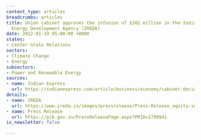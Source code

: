 ```yaml
---
content_type: articles
breadcrumbs: articles
title: Union cabinet approves the infusion of $201 million in the Indian Renewable
  Energy Development Agency (IREDA)
date: 2022-01-19 05:00:00 +0000
states:
- Center-State Relations
sectors:
- Climate Change
- Energy
subsectors:
- Power and Renewable Energy
sources:
- name: Indian Express
  url: https://indianexpress.com/article/business/economy/cabinet-decisions-january-19-key-announcements-anurag-thakur-rs-1500-crore-infusion-ireda-7731688/
details:
- name: IREDA
  url: https://www.ireda.in/images/pressrelease/Press-Release_equity-infusion_19.01.2022.pdf
- name: Press Release
  url: https://pib.gov.in/PressReleasePage.aspx?PRID=1790941
is_newsletter: false

---
```

